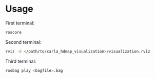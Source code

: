 # Usage
First terminal:
```bash
roscore
```

Second terminal: 
```bash
rviz -d </path/to/carla_hdmap_visualization>/visualization.rviz
```

Third terminal:
```bash
rosbag play <bagfile>.bag
```